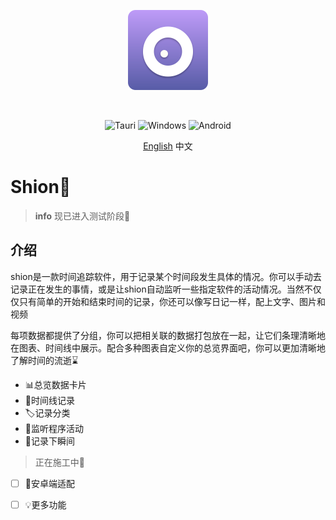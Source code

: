 <p align="center">
  <a href="https://shion.app/" target="_blank">
    <img src="./docs/logo.svg" width="128" height="128" alt="logo">
  </a>
</p>
<br/>

<p align="center">
  <img src="https://img.shields.io/badge/tauri-%2324C8DB.svg?style=for-the-badge&logo=tauri&logoColor=%23FFFFFF" alt="Tauri">
  <img src="https://img.shields.io/badge/Windows-0078D6?style=for-the-badge&logo=windows&logoColor=white" alt="Windows">
  <img src="https://img.shields.io/badge/Android-3DDC84?style=for-the-badge&logo=android&logoColor=white" alt="Android">
</p>

<p align="center">
  <a href="./README.md">English</a>
  中文
</p>

# Shion🍂

> **info**
> 现已进入测试阶段🥳


## 介绍

shion是一款时间追踪软件，用于记录某个时间段发生具体的情况。你可以手动去记录正在发生的事情，或是让shion自动监听一些指定软件的活动情况。当然不仅仅只有简单的开始和结束时间的记录，你还可以像写日记一样，配上文字、图片和视频

每项数据都提供了分组，你可以把相关联的数据打包放在一起，让它们条理清晰地在图表、时间线中展示。配合多种图表自定义你的总览界面吧，你可以更加清晰地了解时间的流逝⌛

+ 📊总览数据卡片
+ 📅时间线记录
+ 🏷️记录分类
+ 👀监听程序活动
+ 📖记录下瞬间

> 正在施工中🚧

- [ ] 📱安卓端适配
- [ ] 💡更多功能

